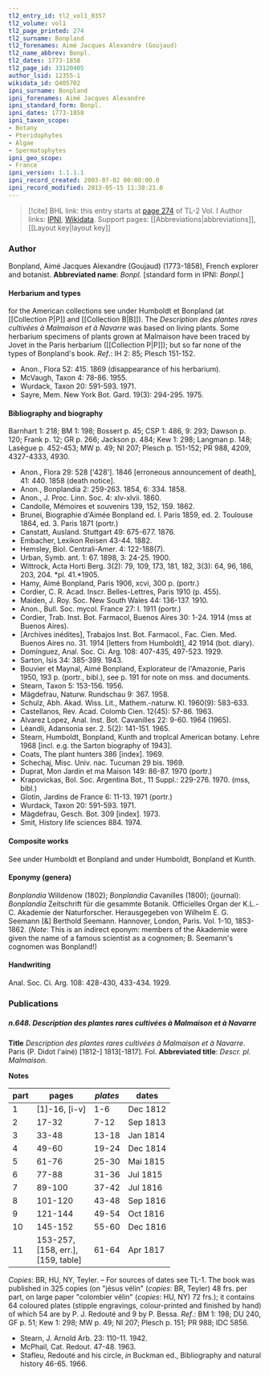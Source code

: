 ```yaml
---
tl2_entry_id: tl2_vol1_0357
tl2_volume: vol1
tl2_page_printed: 274
tl2_surname: Bonpland
tl2_forenames: Aimé Jacques Alexandre (Goujaud)
tl2_name_abbrev: Bonpl.
tl2_dates: 1773-1858
tl2_page_id: 33120405
author_lsid: 12355-1
wikidata_id: Q405702
ipni_surname: Bonpland
ipni_forenames: Aimé Jacques Alexandre
ipni_standard_form: Bonpl.
ipni_dates: 1773-1858
ipni_taxon_scope: 
- Botany
- Pteridophytes
- Algae
- Spermatophytes
ipni_geo_scope: 
- France
ipni_version: 1.1.1.1
ipni_record_created: 2003-07-02 00:00:00.0
ipni_record_modified: 2013-05-15 11:38:21.0
---
```


> [!cite] BHL link: this entry starts at [page 274](https://www.biodiversitylibrary.org/page/33120405) of TL-2 Vol. I
> Author links: [IPNI](https://www.ipni.org/a/12355-1), [Wikidata](https://www.wikidata.org/wiki/Q405702). Support pages: [[Abbreviations|abbreviations]], [[Layout key|layout key]]

### Author

Bonpland, Aimé Jacques Alexandre (Goujaud) (1773-1858), French explorer and botanist. 
**Abbreviated name**: *Bonpl.* \[standard form in IPNI: *Bonpl.*\]

#### Herbarium and types

for the American collections see under Humboldt et Bonpland (at [[Collection P|P]] and [[Collection B|B]]). The *Description des plantes rares cultivées à Malmaison et à Navarre* was based on living plants. Some herbarium specimens of plants grown at Malmaison have been traced by Jovet in the Paris herbarium ([[Collection P|P]]); but so far none of the types of Bonpland's book.
*Ref*.: IH 2: 85; Plesch 151-152.
- Anon., Flora 52: 415. 1869 (disappearance of his herbarium).
- McVaugh, Taxon 4: 78-86. 1955.
- Wurdack, Taxon 20: 591-593. 1971.
- Sayre, Mem. New York Bot. Gard. 19(3): 294-295. 1975.

#### Bibliography and biography

Barnhart 1: 218; BM 1: 198; Bossert p. 45; CSP 1: 486, 9: 293; Dawson p. 120; Frank p. 12; GR p. 266; Jackson p. 484; Kew 1: 298; Langman p. 148; Lasègue p. 452-453; MW p. 49; NI 207; Plesch p. 151-152; PR 988, 4209, 4327-4333, 4930.
- Anon., Flora 29: 528 \['428'\]. 1846 \[erroneous announcement of death\], 41: 440. 1858 (death notice\].
- Anon., Bonplandia 2: 259-263. 1854, 6: 334. 1858.
- Anon., J. Proc. Linn. Soc. 4: xlv-xlvii. 1860.
- Candolle, Mémoires et souvenirs 139, 152, 159. 1862.
- Brunei, Biographie d'Aimée Bonpland ed. I. Paris 1859, ed. 2. Toulouse 1864, ed. 3. Paris 1871 (portr.)
- Canstatt, Ausland. Stuttgart 49: 675-677. 1876.
- Embacher, Lexikon Reisen 43-44. 1882.
- Hemsley, Biol. Centrali-Amer. 4: 122-188(7).
- Urban, Symb. ant. 1: 67. 1898, 3: 24-25. 1900.
- Wittrock, Acta Horti Berg. 3(2): 79, 109, 173, 181, 182, 3(3): 64, 96, 186, 203, 204. *pl. 41.*1905.
- Hamy, Aimé Bonpland, Paris 1906, xcvi, 300 p. (portr.)
- Cordier, C. R. Acad. Inscr. Belles-Lettres, Paris 1910 (p. 455).
- Maiden, J. Roy. Soc. New South Wales 44: 136-137. 1910.
- Anon., Bull. Soc. mycol. France 27: I. 1911 (portr.)
- Cordier, Trab. Inst. Bot. Farmacol, Buenos Aires 30: 1-24. 1914 (mss at Buenos Aires).
- \[Archives inédites\], Trabajos Inst. Bot. Farmacol., Fac. Cien. Med. Buenos Aires no. 31. 1914 \[letters from Humboldt\], 42 1914 (bot. diary).
- Domínguez, Anal. Soc. Ci. Arg. 108: 407-435, 497-523. 1929.
- Sarton, Isis 34: 385-399. 1943.
- Bouvier et Maynal, Aimé Bonpland, Explorateur de l'Amazonie, Paris 1950, 193 p. (portr., bibl.), see p. 191 for note on mss. and documents.
- Stearn, Taxon 5: 153-156. 1956.
- Mägdefrau, Naturw. Rundschau 9: 367. 1958.
- Schulz, Abh. Akad. Wiss. Lit., Mathem.-naturw. Kl. 1960(9): 583-633.
- Castellanos, Rev. Acad. Colomb Cien. 12(45): 57-86. 1963.
- Alvarez Lopez, Anal. Inst. Bot. Cavanilles 22: 9-60. 1964 (1965).
- Léandli, Adansonia ser. 2. 5(2): 141-151. 1965.
- Stearn, Humboldt, Bonpland, Kunth and troplcal American botany. Lehre 1968 \[incl. e.g. the Sarton biography of 1943\].
- Coats, The plant hunters 386 \[index\]. 1969.
- Schechaj, Misc. Univ. nac. Tucuman 29 bis. 1969.
- Duprat, Mon Jardin et ma Maison 149: 86-87. 1970 (portr.)
- Krapovickas, Bol. Soc. Argentina Bot., 11 Suppl.: 229-276. 1970. (mss, bibl.)
- Glotin, Jardins de France 6: 11-13. 1971 (portr.)
- Wurdack, Taxon 20: 591-593. 1971.
- Mägdefrau, Gesch. Bot. 309 \[index\]. 1973.
- Smit, History life sciences 884. 1974.

#### Composite works

See under Humboldt et Bonpland and under Humboldt, Bonpland et Kunth.

#### Eponymy (genera)

*Bonplandia* Willdenow (1802); *Bonplandia* Cavanilles (1800); (journal): *Bonplandia* Zeitschrift für die gesammte Botanik. Officielles Organ der K.L.-C. Akademie der Naturforscher. Herausgegeben von Wilhelm E. G. Seemann \[&\] Berthold Seemann. Hannover, London, Paris. Vol. 1-10, 1853-1862. (*Note*: This is an indirect eponym: members of the Akademie were given the name of a famous scientist as a cognomen; B. Seemann's cognomen was Bonpland!)

#### Handwriting

Anal. Soc. Ci. Arg. 108: 428-430, 433-434. 1929.

### Publications

##### n.648. Description des plantes rares cultivées à Malmaison et à Navarre

**Title**
*Description des plantes rares cultivées à Malmaison et à Navarre*. Paris (P. Didot l'ainé) \[1812-\] 1813\[-1817\]. Fol.
**Abbreviated title**: *Descr. pl. Malmaison.*

**Notes**

|part	|pages	|*plates*	|dates	|
|---	|---	|---	|---	|
|1	|\[1\]-16, \[i-v\]	|1-6	|Dec 1812	
|2	|17-32	|7-12	|Sep 1813	
|3	|33-48	|13-18	|Jan 1814	
|4	|49-60	|19-24	|Dec 1814	
|5	|61-76	|25-30	|Mai 1815	
|6	|77-88	|31-36	|Jul 1815|
|7	|89-100	|37-42	|Jul 1816|
|8	|101-120	|43-48	|Sep 1816|
|9	|121-144	|49-54	|Oct 1816|
|10	|145-152	|55-60	|Dec 1816|
|11	|153-257,<br/>\[158, err.\],<br/>\[159, table\]	|61-64	|Apr 1817|

*Copies*: BR, HU, NY, Teyler. – For sources of dates see TL-1. The book was published in 325 copies (on "jésus vélin" (*copies*: BR, Teyler) 48 frs. per part, on large paper "colombier vélin" (*copies*: HU, NY) 72 frs.); it contains 64 coloured plates (stipple engravings, colour-printed and finished by hand) of which 54 are by P. J. Redouté and 9 by P. Bessa.
*Ref*.: BM 1: 198; DU 240, GF p. 51; Kew 1: 298; MW p. 49; NI 207; Plesch p. 151; PR 988; IDC 5856.
- Stearn, J. Arnold Arb. 23: 110-11. 1942.
- McPhail, Cat. Redout. 47-48. 1963.
- Stafleu, Redouté and his circle, *in* Buckman ed., Bibliography and natural history 46-65. 1966.

